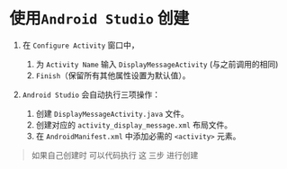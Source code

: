 使用`Android Studio` 创建
=============

1. 在 `Configure Activity` 窗口中，
    1. 为 `Activity Name` 输入 `DisplayMessageActivity` (与之前调用的相同)
    2. `Finish`（保留所有其他属性设置为默认值）。

2. `Android Studio` 会自动执行三项操作：
    1. 创建 `DisplayMessageActivity.java` 文件。
    2. 创建对应的 `activity_display_message.xml` 布局文件。
    3. 在 `AndroidManifest.xml` 中添加必需的 `<activity>` 元素。

> 如果自己创建时 可以代码执行 这 三步 进行创建